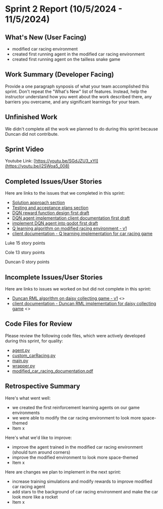 # Sprint 2 Report (10/5/2024 - 11/5/2024)

## What's New (User Facing)
 * modified car racing environment
 * created first running agent in the modified car racing environment
 * created first running agent on the tailless snake game

## Work Summary (Developer Facing)
Provide a one paragraph synposis of what your team accomplished this sprint. Don't repeat the "What's New" list of features. Instead, help the instructor understand how you went about the work described there, any barriers you overcame, and any significant learnings for your team.

## Unfinished Work
We didn't complete all the work we planned to do during this sprint because Duncan did not contribute.

## Sprint Video

Youtube Link: [https://youtu.be/SGdJZU3_xYI](https://youtu.be/j2SWoa5_008)

## Completed Issues/User Stories
Here are links to the issues that we completed in this sprint:

 * [Solution approach section](https://github.com/luwke1/godot-agents/issues/29)
 * [Testing and acceptance plans section](https://github.com/luwke1/godot-agents/issues/30)
 * [DQN reward function design first draft](https://github.com/luwke1/godot-agents/issues/37)
 * [DQN agent implementation client documentation first draft](https://github.com/luwke1/godot-agents/issues/25)
 * [implement DQN agent into godot first draft](https://github.com/luwke1/godot-agents/issues/17)
 * [Q learning algorithm on modified racing environment - v1](https://github.com/luwke1/godot-agents/issues/11)
 * [client documentation - Q learning implementation for car racing game](https://github.com/luwke1/godot-agents/issues/23)

Luke 15 story points

Cole 13 story points

Duncan 0 story points
 
 ## Incomplete Issues/User Stories
 Here are links to issues we worked on but did not complete in this sprint:
 
 * [Duncan RML algorithm on daisy collecting game - v1](https://github.com/luwke1/godot-agents/issues/19) <<Duncan did not contribute to this sprint>>
 * [client documentation - Duncan RML implementation for daisy collecting game](https://github.com/luwke1/godot-agents/issues/24) <<Duncan did not contribute to this sprint>>

## Code Files for Review
Please review the following code files, which were actively developed during this sprint, for quality:
 * [agent.py]([https://github.com/your_repo/file_extension](https://github.com/luwke1/godot-agents/blob/main/custom_car_environment/agent.py))
 * [custom_carRacing.py]([https://github.com/your_repo/file_extension](https://github.com/luwke1/godot-agents/blob/main/custom_car_environment/custom_carRacing.py))
 * [main.py]([https://github.com/your_repo/file_extension](https://github.com/luwke1/godot-agents/blob/main/custom_car_environment/main.py))
 * [wrapper.py](https://github.com/luwke1/godot-agents/blob/main/custom_car_environment/wrapper.py)
 * [modified_car_racing_documentation.pdf](https://github.com/luwke1/godot-agents/blob/main/documents/modified_car_racing_documentation.pdf)
 
## Retrospective Summary
Here's what went well:
  * we created the first reinforcement learning agents on our game environments
  * we were able to modify the car racing environment to look more space-themed
  * Item x
 
Here's what we'd like to improve:
   * improve the agent trained in the modified car racing environment (should turn around corners)
   * improve the modified environment to look more space-themed
   * Item x
  
Here are changes we plan to implement in the next sprint:
   * increase training simulations and modify rewards to improve modified car racing agent
   * add stars to the background of car racing environment and make the car look more like a rocket
   * Item x
